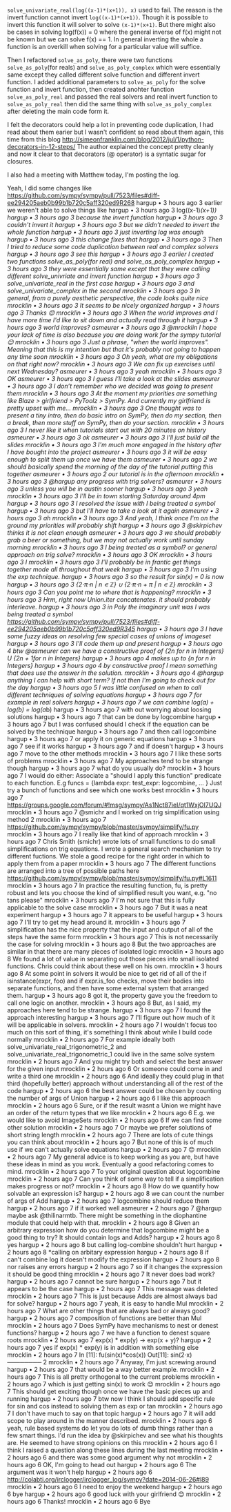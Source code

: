 `solve_univariate_real(log((x-1)*(x+1)), x)` used to fail.  The reason is the
invert function cannot invert `log((x-1)*(x+1))`.  Though it is possible to
invert this function it will solver to solve `(x-1)*(x+1)`. But there might also
be cases in solving log(f(x)) = 0 where the general inverse of f(x) might not
be known but we can solve f(x) == 1. In general inverting the whole a function
is an overkill when solving for a particular value will suffice.

Then I refactored `solve_as_poly`, there were two functions `solve_as_poly`(for
reals) and `solve_as_poly_complex` which were essentially same except they
called different solve function and different invert function. I added
additional parameters to `solve_as_poly` for the solve function and invert
function, then created anohter function `solve_as_poly_real` and passed the
real solvers and real invert function to `solve_as_poly_real` then did the same
thing with `solve_as_poly_complex` after deleting the main code form it.

I felt the decorators could help a lot in preventing code duplication, I had
read about them earier but I wasn't confident so read about them again, this
time from this blog
http://simeonfranklin.com/blog/2012/jul/1/python-decorators-in-12-steps/
The author explained the concept pretty cleanly and now it clear to that
decorators (@ operator) is a syntatic sugar for closures.

I also had a meeting with Matthew today, I'm posting the log.

Yeah, I did some changes like https://github.com/sympy/sympy/pull/7523/files#diff-ee294205aeb0b99b1b720c5aff320ed9R268
hargup •  3 hours ago 3
earlier we weren't able to solve things like
hargup •  3 hours ago 3
log((x-1)*(x+1))
hargup •  3 hours ago 3
because the invert function
hargup •  3 hours ago 3
couldn't invert it
hargup •  3 hours ago 3
but we didn't needed to invert the whole function
hargup •  3 hours ago 3
just inverting log was enough
hargup •  3 hours ago 3
this change fixes that
hargup •  3 hours ago 3
Then I tried to reduce some code duplication between real and complex solvers
hargup •  3 hours ago 3
see this
hargup •  3 hours ago 3
earlier I created two functions solve_as_poly(for real) and solve_as_poly_complex
hargup •  3 hours ago 3
they were essentially same except that they were calling different solve_univriate and invert function
hargup •  3 hours ago 3
solve_univariate_real in the first case
hargup •  3 hours ago 3
and solve_univariate_complex in the second
mrocklin •  3 hours ago 3
In general, from a purely aesthetic perspective, the code looks quite nice
mrocklin •  3 hours ago 3
It seems to be nicely organized
hargup •  3 hours ago 3
Thanks :blush:
mrocklin •  3 hours ago 3
When the world improves and I have more time I'd like to sit down and actually read through it
hargup •  3 hours ago 3
world improves?
asmeurer •  3 hours ago 3
@mrocklin I hope your lack of time is also because you are doing work for the sympy tutorial :blush:
mrocklin •  3 hours ago 3
Just a phrase, "when the world improves". Meaning that this is my intention but that it's probably not going to happen any time soon
mrocklin •  3 hours ago 3
Oh yeah, what are my obligations on that right now?
mrocklin •  3 hours ago 3
We can fix up exercises until next Wednesday?
asmeurer •  3 hours ago 3
yeah
mrocklin •  3 hours ago 3
OK
asmeurer •  3 hours ago 3
I guess I’ll take a look at the slides
asmeurer •  3 hours ago 3
I don’t remember who we decided was going to present them
mrocklin •  3 hours ago 3
At the moment my priorities are something like Blaze > girlfriend > PyToolz > SymPy. And currently my girlfriend is pretty upset with me...
mrocklin •  3 hours ago 3
One thought was to present a tiny intro, then do basic intro on SymPy, then do my section, then a break, then more stuff on SymPy, then do your section.
mrocklin •  3 hours ago 3
I never like it when tutorials start out with 20 minutes on history
asmeurer •  3 hours ago 3
ok
asmeurer •  3 hours ago 3
I’ll just build all the slides
mrocklin •  3 hours ago 3
I'm much more engaged in the history after I have bought into the project
asmeurer •  3 hours ago 3
it will be easy enough to split them up once we have them
asmeurer •  3 hours ago 2
we should basically spend the morning of the day of the tutorial putting this together
asmeurer •  3 hours ago 2
our tutorial is in the afternoon
mrocklin •  3 hours ago 3
@hargup any progress with trig solvers?
asmeurer •  3 hours ago 3
unless you will be in austin sooner
hargup •  3 hours ago 3
yeah
mrocklin •  3 hours ago 3
I'll be in town starting Saturday around 4pm
hargup •  3 hours ago 3
I resolved the issue with I being treated a symbol
hargup •  3 hours ago 3
but I'll have to take a look at it again
asmeurer •  3 hours ago 3
ah
mrocklin •  3 hours ago 3
And yeah, I think once I'm on the ground my priorities will probably shift
hargup •  3 hours ago 3
@skirpichev thinks it is not clean enough
asmeurer •  3 hours ago 3
we should probably grab a beer or something, but we may not actually work until sunday morning
mrocklin •  3 hours ago 3
I being treated as a symbol? or general approach on trig solve?
mrocklin •  3 hours ago 3
OK
mrocklin •  3 hours ago 3
I
mrocklin •  3 hours ago 3
I'll probably be in frantic get things together mode all throughout that week
hargup •  3 hours ago 3
I'm using the exp technique.
hargup •  3 hours ago 3
so the result for sin(x) = 0 is now
hargup •  3 hours ago 3
{2⋅π⋅n | n ∊ ℤ} ∪ {2⋅π⋅n + π | n ∊ ℤ}
mrocklin •  3 hours ago 3
Can you point me to where that is happening?
mrocklin •  3 hours ago 3
Hrm, right now Union.iter concatenates. it should probably interleave.
hargup •  3 hours ago 3
in Poly the imaginary unit was I was being treated a symbol https://github.com/sympy/sympy/pull/7523/files#diff-ee294205aeb0b99b1b720c5aff320ed9R345
hargup •  3 hours ago 3
I have some fuzzy ideas on resolving few special cases of unions of imageset
hargup •  3 hours ago 3
I'll code them up and present
hargup •  3 hours ago 4
btw @asmeurer can we have a constructive proof of {2n for n in Integers} U {2n + 1for n in Integers}
hargup •  3 hours ago 4
makes up to {n for n in Integers}
hargup •  3 hours ago 4
by constructive proof I mean something that does use the answer in the solution.
mrocklin •  3 hours ago 4
@hargup anything I can help with short term? If not then I'm going to check out for the day
hargup •  3 hours ago 5
I was little confused on when to call different techniques of solving equations
hargup •  3 hours ago 7
for example in real solvers
hargup •  3 hours ago 7
we can combine log(a) + log(b) = log(a*b)
hargup •  3 hours ago 7
with out worrying about loosing solutions
hargup •  3 hours ago 7
that can be done by logcombine
hargup •  3 hours ago 7
but I was confused should I check if the equation can be solved by the technique
hargup •  3 hours ago 7
and then call logcombine
hargup •  3 hours ago 7
or apply it on generic equations
hargup •  3 hours ago 7
see if it works
hargup •  3 hours ago 7
and if doesn't
hargup •  3 hours ago 7
move to the other methods
mrocklin •  3 hours ago 7
I like these sorts of problems
mrocklin •  3 hours ago 7
My approaches tend to be strange though
hargup •  3 hours ago 7
what do you usually do?
mrocklin •  3 hours ago 7
I would do either:
Associate a "should I apply this function" predicate to each function. E.g funcs = {lambda expr: test_expr: logcombine, ... }
Just try a bunch of functions and see which one works best
mrocklin •  3 hours ago 7
https://groups.google.com/forum/#!msg/sympy/As1Nct87ieI/qt1WxjOI7UQJ
mrocklin •  3 hours ago 7
@smichr and I worked on trig simplification using method 2
mrocklin •  3 hours ago 7
https://github.com/sympy/sympy/blob/master/sympy/simplify/fu.py
mrocklin •  3 hours ago 7
I really like that kind of approach
mrocklin •  3 hours ago 7
Chris Smith (smichr) wrote lots of small functions to do small simplifications on trig equations. I wrote a general search mechanism to try different fuctions. We stole a good recipe for the right order in which to apply them from a paper
mrocklin •  3 hours ago 7
The different functions are arranged into a tree of possible paths here https://github.com/sympy/sympy/blob/master/sympy/simplify/fu.py#L1611
mrocklin •  3 hours ago 7
In practice the resulting function, fu, is pretty robust and lets you choose the kind of simplified result you want, e.g. "no tans please"
mrocklin •  3 hours ago 7
I'm not sure that this is fully applicable to the solve case
mrocklin •  3 hours ago 7
But it was a neat experiment
hargup •  3 hours ago 7
it appears to be useful
hargup •  3 hours ago 7
I'll try to get my head around it.
mrocklin •  3 hours ago 7
simplification has the nice property that the input and output of all of the steps have the same form
mrocklin •  3 hours ago 7
This is not necessarily the case for solving
mrocklin •  3 hours ago 8
But the two approaches are similar in that there are many pieces of isolated logic
mrocklin •  3 hours ago 8
We found a lot of value in separating out those pieces into small isolated functions. Chris could think about these well on his own.
mrocklin •  3 hours ago 8
At some point in solvers it would be nice to get rid of all of the if isinstance(expr, foo) and if expr.is_foo checks, move their bodies into separate functions, and then have some external system that arranged them.
hargup •  3 hours ago 8
got it, the property gave you the freedom to call one logic on another.
mrocklin •  3 hours ago 8
But, as I said, my approaches here tend to be strange.
hargup •  3 hours ago 7
I found the approach interesting
hargup •  3 hours ago 7
I'll figure out how much of it will be applicable in solvers.
mrocklin •  2 hours ago 7
I wouldn't focus too much on this sort of thing, it's something I think about while I build code normally
mrocklin •  2 hours ago 7
For example ideally both solve_univariate_real_trigonometric_2 and solve_univariate_real_trigonometric_1 could live in the same solve system
mrocklin •  2 hours ago 7
And you might try both and select the best answer for the given input
mrocklin •  2 hours ago 6
Or someone could come in and write a third one
mrocklin •  2 hours ago 6
And ideally they could plug in that third (hopefully better) approach without understanding all of the rest of the code
hargup •  2 hours ago 6
the best answer could be chosen by counting the number of args of Union
hargup •  2 hours ago 6
I like this approach
mrocklin •  2 hours ago 6
Sure, or if the result wasnt a Union we might have an order of the return types that we like
mrocklin •  2 hours ago 6
E.g. we would like to avoid ImageSets
mrocklin •  2 hours ago 6
If we can find some other solution
mrocklin •  2 hours ago 7
Or maybe we prefer solutions of short string length
mrocklin •  2 hours ago 7
There are lots of cute things you can think about
mrocklin •  2 hours ago 7
But none of this is of much use if we can't actually solve equations
hargup •  2 hours ago 7
:blush:
mrocklin •  2 hours ago 7
My general advice is to keep working as you are, but have these ideas in mind as you work. Eventually a good refactoring comes to mind.
mrocklin •  2 hours ago 7
To your original question about logcombine
mrocklin •  2 hours ago 7
Can you think of some way to tell if a simplification makes progress or not?
mrocklin •  2 hours ago 8
How do we quantify how solvable an expression is?
hargup •  2 hours ago 8
we can count the number of args of Add
hargup •  2 hours ago 7
logcombine should reduce them
hargup •  2 hours ago 7
if it worked well
asmeurer •  2 hours ago 7
@hargup maybe ask @thilinarmtb. There might be something in the diophantine module that could help with that.
mrocklin •  2 hours ago 8
Given an arbitrary expression how do you determine that logcombine might be a good thing to try? It should contain logs and Adds?
hargup •  2 hours ago 8
yes
hargup •  2 hours ago 8
but calling log-combine shouldn't hurt
hargup •  2 hours ago 8
*calling on arbitary expression
hargup •  2 hours ago 8
if can't combine log it doesn't modify the expression
hargup •  2 hours ago 8
nor raises any errors
hargup •  2 hours ago 7
so if it changes the expression it should be good thing
mrocklin •  2 hours ago 7
It never does bad work?
hargup •  2 hours ago 7
cannot be sure
hargup •  2 hours ago 7
but it appears to be the case
hargup •  2 hours ago 7
This message was deleted
mrocklin •  2 hours ago 7
This is just because Adds are almost always bad for solve?
hargup •  2 hours ago 7
yeah, it is easy to handle Mul
mrocklin •  2 hours ago 7
What are other things that are always bad or always good?
hargup •  2 hours ago 7
composition of functions are better than Mul
mrocklin •  2 hours ago 7
Does SymPy have mechanisms to nest or denest functions?
hargup •  2 hours ago 7
we have a function to denest square roots
mrocklin •  2 hours ago 7
exp(x) * exp(y) -> exp(x + y)?
hargup •  2 hours ago 7
yes if exp(x) * exp(y) is in addition with something else
mrocklin •  2 hours ago 7
In [11]: fu(sin(x)*cos(x))
Out[11]:
sin(2⋅x)
────────
   2
mrocklin •  2 hours ago 7
Anyway, I'm just screwing around
hargup •  2 hours ago 7
that would be a way better example.
mrocklin •  2 hours ago 7
This is all pretty orthogonal to the current problems
mrocklin •  2 hours ago 7
which is just getting sin(x) to work :blush:
mrocklin •  2 hours ago 7
This should get exciting though once we have the basic pieces up and running
hargup •  2 hours ago 7
btw now I think I should add specific rule for sin and cos instead to solving them as exp or tan
mrocklin •  2 hours ago 7
I don't have much to say on that topic
hargup •  2 hours ago 7
it will add scope to play around in the manner described.
mrocklin •  2 hours ago 6
yeah, rule based systems do let you do lots of dumb things rather than a few smart things. I'd run the idea by @skirpichev and see what his thoughts are. He seemed to have strong opinions on this
mrocklin •  2 hours ago 6
I think I raised a question along these lines during the last meeting
mrocklin •  2 hours ago 6
and there was some good argument why not
mrocklin •  2 hours ago 6
OK, I'm going to head out
hargup •  2 hours ago 6
The argument was it won't help
hargup •  2 hours ago 6
http://colabti.org/irclogger/irclogger_log/sympy?date=2014-06-26#l89
mrocklin •  2 hours ago 6
I need to enjoy the weekend
hargup •  2 hours ago 6
bye
hargup •  2 hours ago 6
good luck with your girlfriend :blush:
mrocklin •  2 hours ago 6
Thanks!
mrocklin •  2 hours ago 6
Bye
